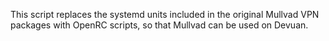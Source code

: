 This script replaces the systemd units included in the original Mullvad VPN
packages with OpenRC scripts, so that Mullvad can be used on Devuan.
